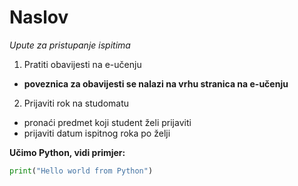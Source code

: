 # Naslov

*Upute za pristupanje ispitima*

1. Pratiti obavijesti na e-učenju
  - **poveznica za obavijesti se nalazi na vrhu stranica na e-učenju**

2. Prijaviti rok na studomatu
  - pronaći predmet koji student želi prijaviti
  - prijaviti datum ispitnog roka po želji

  **Učimo Python, vidi primjer:**

  ```python
  print("Hello world from Python")
  ```
